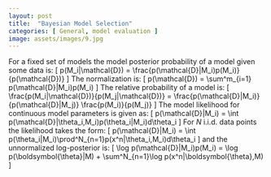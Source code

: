 ```yaml
---
layout: post
title:  "Bayesian Model Selection"
categories: [ General, model evaluation ]
image: assets/images/9.jpg
---
```

For a fixed set of models the model posterior probability of a model given some data is:
\[
    p(M_i|\mathcal{D}) = \frac{p(\mathcal{D}|M_i)p(M_i)}{p(\mathcal{D})}
\]
The normalization is:
\[
    p(\mathcal{D}) = \sum^m_{i=1} p(\mathcal{D}|M_i)p(M_i)
\]
The relative probability of a model is:
\[
    \frac{p(M_i|\mathcal{D})}{p(M_j|\mathcal{D})} = \frac{p(\mathcal{D}|M_i)}{p(\mathcal{D}|M_j)} \frac{p(M_i)}{p(M_j)}
\]
The model likelihood for continuous model parameters is given as:
\[
    p(\mathcal{D}|M_i) = \int p(\mathcal{D}|\theta_i,M_i)p(\theta_i|M_i)d\theta_i
\]
For $N$ i.i.d. data points the likelihood takes the form:
\[
    p(\mathcal{D}|M_i) = \int p(\theta_i|M_i)\prod^N_{n=1}p(x^n|\theta_i,M_i)d\theta_i
\]
and the unnormalized log-posterior is:
\[
    \log p(\mathcal{D}|M_i)p(M_i) = \log p(\boldsymbol{\theta}|M) + \sum^N_{n=1}\log p(x^n|\boldsymbol{\theta},M)
\]

